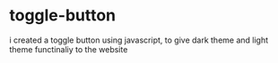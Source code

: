 # toggle-button
 i created a toggle button using  javascript, to give dark theme and light theme functinaliy to the website
